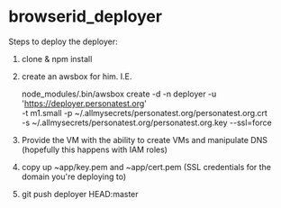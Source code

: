 browserid_deployer
==================

Steps to deploy the deployer:

1. clone & npm install
2. create an awsbox for him.  I.E.

    node_modules/.bin/awsbox create -d -n deployer -u 'https://deployer.personatest.org' \
        -t m1.small -p ~/.allmysecrets/personatest.org/personatest.org.crt \
        -s ~/.allmysecrets/personatest.org/personatest.org.key --ssl=force

3. Provide the VM with the ability to create VMs and manipulate DNS (hopefully this happens with IAM roles)
4. copy up ~app/key.pem and ~app/cert.pem (SSL credentials for the domain you're deploying to)
5. git push deployer HEAD:master

